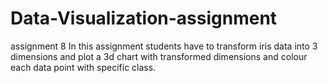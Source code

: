 # Data-Visualization-assignment
assignment 8
In this assignment students have to transform iris data into 3 dimensions
and plot a 3d chart with transformed dimensions and colour each data
point with specific class.
